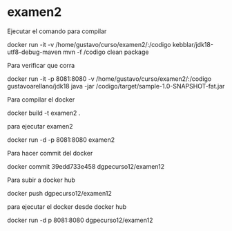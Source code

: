 # examen2

Ejecutar el comando para compilar

docker run -it -v /home/gustavo/curso/examen2/:/codigo kebblar/jdk18-utf8-debug-maven mvn -f /codigo clean package


Para verificar que corra

docker run -it -p 8081:8080 -v /home/gustavo/curso/examen2/:/codigo gustavoarellano/jdk18 java -jar /codigo/target/sample-1.0-SNAPSHOT-fat.jar


Para  compilar el docker

docker build -t examen2 .


para ejecutar examen2

docker run -d -p 8081:8080 examen2


Para hacer commit del docker

docker commit 39edd733e458 dgpecurso12/examen12


Para subir a docker hub

docker push dgpecurso12/examen12


para ejecutar el docker desde docker hub

docker run -d p 8081:8080 dgpecurso12/examen12

